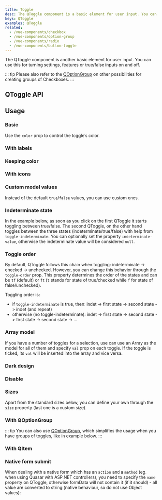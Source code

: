 ```yaml
---
title: Toggle
desc: The QToggle component is a basic element for user input. You can use it for turning settings, features or true/false inputs on and off.
keys: QToggle
examples: QToggle
related:
  - /vue-components/checkbox
  - /vue-components/option-group
  - /vue-components/radio
  - /vue-components/button-toggle
---
```


The QToggle component is another basic element for user input. You can use this for turning settings, features or true/false inputs on and off.

::: tip
Please also refer to the [QOptionGroup](/vue-components/option-group) on other possibilities for creating groups of Checkboxes.
:::

## QToggle API

<doc-api file="QToggle" />

## Usage

### Basic

Use the `color` prop to control the toggle’s color.

<doc-example title="Basic" file="Standard" />

### With labels

<doc-example title="With labels" file="Labels" />

### Keeping color

<doc-example title="Keep color" file="KeepColor" />

### With icons

<doc-example title="Icons" file="Icons" />

### Custom model values

Instead of the default `true`/`false` values, you can use custom ones.

<doc-example title="Custom model values" file="CustomValues" />

### Indeterminate state

In the example below, as soon as you click on the first QToggle it starts toggling between true/false. The second QToggle, on the other hand toggles between the three states (indeterminate/true/false) with help from `toggle-indeterminate`. You can optionally set the property `indeterminate-value`, otherwise the indeterminate value will be considered `null`.

<doc-example title="Indeterminate state" file="IndeterminateState" />

### Toggle order

By default, QToggle follows this chain when toggling: indeterminate -> checked -> unchecked. However, you can change this behavior through the `toggle-order` prop. This property determines the order of the states and can be `tf` (default) or `ft` (`t` stands for state of true/checked while `f` for state of false/unchecked).

Toggling order is:

* if `toggle-indeterminate` is true, then: indet -> first state -> second state -> indet (and repeat)
* otherwise (no toggle-indeterminate): indet -> first state -> second state -> first state -> second state -> ...

<doc-example title="Toggle order" file="ToggleOrder" />

### Array model

If you have a number of toggles for a selection, use can use an Array as the model for all of them and specify `val` prop on each toggle. If the toggle is ticked, its `val` will be inserted into the array and vice versa.

<doc-example title="Array model" file="ArrayValue" />

### Dark design

<doc-example title="Force dark mode" file="DarkBackground" dark />

### Disable

<doc-example title="Disabled state" file="Disabled" />

### Sizes

Apart from the standard sizes below, you can define your own through the `size` property (last one is a custom size).

<doc-example title="Standard sizes" file="StandardSizes" />

### With QOptionGroup

::: tip
You can also use [QOptionGroup](/vue-components/option-group), which simplifies the usage when you have groups of toggles, like in example below.
:::

<doc-example title="Usage with QOptionGroup" file="OptionGroup" />

### With QItem

<doc-example title="With QItem" file="List" />

### Native form submit

When dealing with a native form which has an `action` and a `method` (eg. when using Quasar with ASP.NET controllers), you need to specify the `name` property on QToggle, otherwise formData will not contain it (if it should) - all value are converted to string (native behaviour, so do not use Object values):

<doc-example title="Native form" file="NativeForm" />

